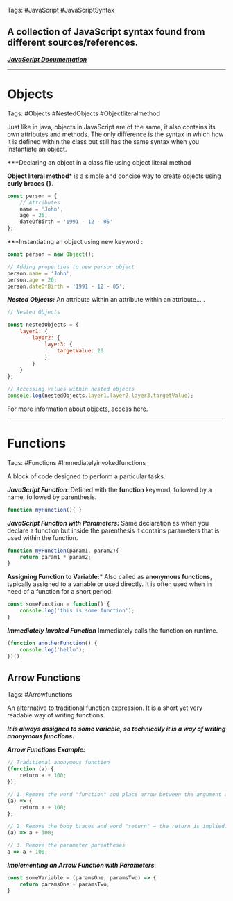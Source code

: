 Tags: #JavaScript #JavaScriptSyntax

## A collection of JavaScript syntax found from different sources/references.

[***JavaScript Documentation***](https://developer.mozilla.org/en-US/docs/Web/JavaScript)

---
# Objects

Tags: #Objects #NestedObjects #Objectliteralmethod

Just like in java, objects in JavaScript are of the same, it also contains its own attributes and methods. The only difference is the syntax in which how it is defined within the class but still has the same syntax when you instantiate an object.

***Declaring an object in a class file using object literal method

**Object literal method*** is a simple and concise way to create objects using **curly braces {}**.

``` JavaScript
const person = {
	// Attributes
	name = 'John',
	age = 26,
	dateOfBirth = '1991 - 12 - 05'
};
```

***Instantiating an object using new keyword :

```JavaScript
const person = new Object();

// Adding properties to new person object
person.name = 'John';
person.age = 26;
person.dateOfBirth = '1991 - 12 - 05';
```

***Nested Objects:***
	An attribute within an attribute within an attribute... .

```JavaScript
// Nested Objects

const nestedObjects = {
    layer1: {
        layer2: {
            layer3: {
                targetValue: 20
            }
        }
    }
};

// Accessing values within nested objects
console.log(nestedObjects.layer1.layer2.layer3.targetValue);
```

For more information about [objects](https://www.w3schools.com/js/js_objects.asp), access here.

---
# Functions

Tags: #Functions #Immediatelyinvokedfunctions

A block of code designed to perform a particular tasks.

***JavaScript Function***: 
	Defined with the **function** keyword, followed by a name, followed by parenthesis.
	
```JavaScript
function myFunction(){ }
```

***JavaScript Function with Parameters:***
	Same declaration as when you declare a function but inside the parenthesis it contains parameters that is used within the function.

```JavaScript
function myFunction(param1, param2){
	return param1 * param2;
}
```

**Assigning Function to Variable:***
	Also called as **anonymous functions**, typically assigned to a variable or used directly. It is often used when in need of a function for a short period. 
	
```JavaScript
const someFunction = function() {
	console.log('this is some function');
}
```

***Immediately Invoked Function***
	Immediately calls the function on runtime.

```JavaScript
(function anotherFunction() {
    console.log('hello');
})();
```
## Arrow Functions

Tags: #Arrowfunctions

An alternative to traditional function expression. It is a short yet very readable way of writing functions. 

***It is always assigned to some variable, so technically it is a way of writing anonymous functions.***

***Arrow Functions Example:***

```JavaScript
// Traditional anonymous function
(function (a) {
	return a + 100;
});

// 1. Remove the word "function" and place arrow between the argument and opening body brace
(a) => {
	return a + 100;
};	  

// 2. Remove the body braces and word "return" — the return is implied.
(a) => a + 100;

// 3. Remove the parameter parentheses
a => a + 100;
```

***Implementing an Arrow Function with Parameters***:

```JavaScript
const someVariable = (paramsOne, paramsTwo) => {
	return paramsOne + paramsTwo;
}
```